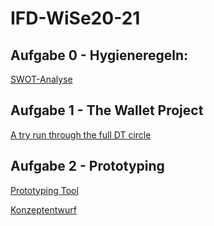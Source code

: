 # IFD-WiSe20-21
## Aufgabe 0 - Hygieneregeln:
[SWOT-Analyse](https://github.com/klotkawa/IFD-WiSe20-21/blob/main/Task0/SWOT.pdf)
## Aufgabe 1 - The Wallet Project
[A try run through the full DT circle](https://github.com/klotkawa/IFD-WiSe20-21/blob/main/Task1/The%20Wallet%20Project.pptx)
## Aufgabe 2 - Prototyping
[Prototyping Tool]()

[Konzeptentwurf](https://github.com/klotkawa/IFD-WiSe20-21/blob/main/Task2/Konzeptentwurf.pdf)
